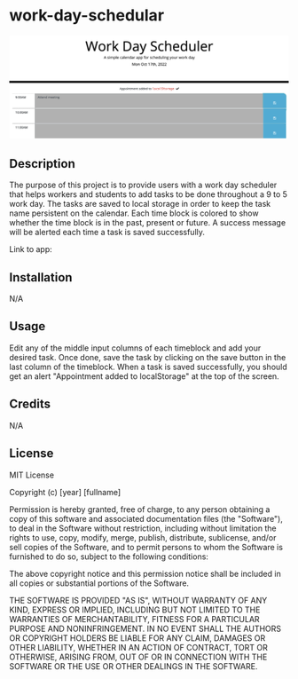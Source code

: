 # work-day-schedular

![work day scheduler](https://raw.githubusercontent.com/frankmng/work-day-scheduler/main/develop/images/work-day-scheduler.png)


## Description

The purpose of this project is to provide users with a work day scheduler that helps workers and students to add tasks to be done throughout a 9 to 5 work day. The tasks are saved to local storage in order to keep the task name persistent on the calendar. Each time block is colored to show whether the time block is in the past, present or future. A success message will be alerted each time a task is saved successfully.

Link to app: 

## Installation

N/A

## Usage

Edit any of the middle input columns of each timeblock and add your desired task. Once done, save the task by clicking on the save button in the last column of the timeblock. When a task is saved successfully, you should get an alert "Appointment added to localStorage" at the top of the screen.

## Credits

N/A

## License

MIT License

Copyright (c) [year] [fullname]

Permission is hereby granted, free of charge, to any person obtaining a copy
of this software and associated documentation files (the "Software"), to deal
in the Software without restriction, including without limitation the rights
to use, copy, modify, merge, publish, distribute, sublicense, and/or sell
copies of the Software, and to permit persons to whom the Software is
furnished to do so, subject to the following conditions:

The above copyright notice and this permission notice shall be included in all
copies or substantial portions of the Software.

THE SOFTWARE IS PROVIDED "AS IS", WITHOUT WARRANTY OF ANY KIND, EXPRESS OR
IMPLIED, INCLUDING BUT NOT LIMITED TO THE WARRANTIES OF MERCHANTABILITY,
FITNESS FOR A PARTICULAR PURPOSE AND NONINFRINGEMENT. IN NO EVENT SHALL THE
AUTHORS OR COPYRIGHT HOLDERS BE LIABLE FOR ANY CLAIM, DAMAGES OR OTHER
LIABILITY, WHETHER IN AN ACTION OF CONTRACT, TORT OR OTHERWISE, ARISING FROM,
OUT OF OR IN CONNECTION WITH THE SOFTWARE OR THE USE OR OTHER DEALINGS IN THE
SOFTWARE.
